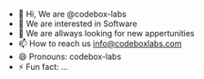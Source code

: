 - 👋 Hi, We are @codebox-labs
- 👀 We are interested in Software
- 🌱 We are allways looking for new appertunities
- 📫 How to reach us info@codeboxlabs.com
- 😄 Pronouns: codebox-labs
- ⚡ Fun fact: ...

<!---
codebox-labs/codebox-labs is a ✨ special ✨ repository because its `README.md` (this file) appears on your GitHub profile.
You can click the Preview link to take a look at your changes.
--->
